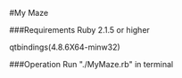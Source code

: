#My Maze

###Requirements
Ruby 2.1.5 or higher

qtbindings(4.8.6X64-minw32)

###Operation
Run "./MyMaze.rb" in terminal
